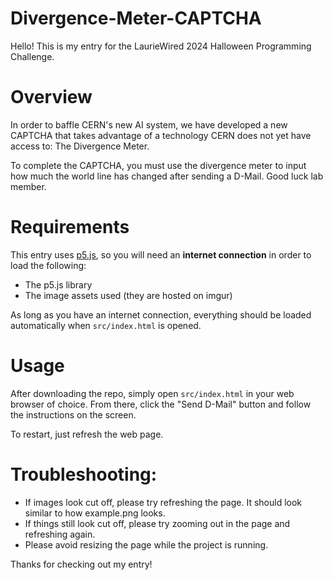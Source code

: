 # Divergence-Meter-CAPTCHA

Hello! This is my entry for the LaurieWired 2024 Halloween Programming Challenge.

# Overview

In order to baffle CERN's new AI system, we have developed a new CAPTCHA that takes advantage of a technology CERN does not yet have access to: The Divergence Meter.

To complete the CAPTCHA, you must use the divergence meter to input how much the world line has changed after sending a D-Mail. Good luck lab member.

# Requirements

This entry uses [p5.js](https://p5js.org/), so you will need an **internet connection** in order to load the following:

-   The p5.js library
-   The image assets used (they are hosted on imgur)

As long as you have an internet connection, everything should be loaded automatically when `src/index.html` is opened.

# Usage

After downloading the repo, simply open `src/index.html` in your web browser of choice. From there, click the "Send D-Mail" button and follow the instructions on the screen.

To restart, just refresh the web page.

# Troubleshooting:

-   If images look cut off, please try refreshing the page. It should look similar to how example.png looks.
-   If things still look cut off, please try zooming out in the page and refreshing again.
-   Please avoid resizing the page while the project is running.

Thanks for checking out my entry!
